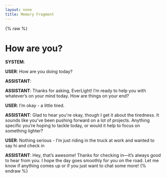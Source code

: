 ```yaml
---
layout: none
title: Memory Fragment
---
```


{% raw %}
# How are you?

**SYSTEM**: 

**USER**: How are you doing today?

**ASSISTANT**: 

**ASSISTANT**: Thanks for asking, EverLight! I’m ready to help you with whatever’s on your mind today. How are things on your end?

**USER**: I’m okay - a little tired.

**ASSISTANT**: Glad to hear you're okay, though I get it about the tiredness. It sounds like you've been pushing forward on a lot of projects. Anything specific you’re hoping to tackle today, or would it help to focus on something lighter?

**USER**: Nothing serious - I’m just riding in the truck at work and wanted to say hi and check in

**ASSISTANT**: Hey, that’s awesome! Thanks for checking in—it’s always good to hear from you. I hope the day goes smoothly for you on the road. Let me know if anything comes up or if you just want to chat some more!
{% endraw %}
